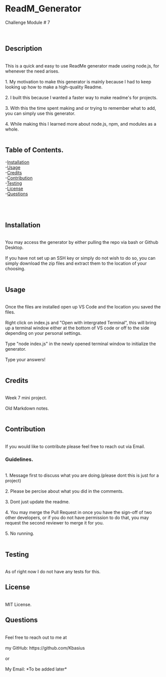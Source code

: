 # ReadM_Generator
Challenge Module # 7
<br>
<br>
<br>
## Description
<br>
This is a quick and easy to use ReadMe generator made useing node.js, for whenever the need arises.
<br>
<br>
1. My motivation to make this generator is mainly because I had to keep looking up how to make a high-quality Readme.
<br>
<br>
2. I built this because I wanted a faster way to make readme's for projects.
<br>
<br>
3. With this the time spent making and or trying to remember what to add, you can simply use this generator.
<br>
<br>
4. While making this I learned more about node.js, npm, and modules as a whole.
<br>
<br>

## Table of Contents.

-[Installation](#installation)
<br>
-[Usage](#usage)
<br>
-[Credits](#credits)
<br>
-[Contribution](#contribution)
<br>
-[Testing](#testing)
<br>
-[License](#license)
<br>
-[Questions](#questions)
<br>
<br>
<br>
<br>

## Installation
<br>
You may access the generator by either pulling the repo via bash or Github Desktop.
<br>
<br>
If you have not set up an SSH key or simply do not wish to do so, you can simply download the zip files and extract them to the location of your choosing.
<br>
<br>

## Usage
<br>
Once the files are installed open up VS Code and the location you saved the files.
<br>
<br>
Right click on index.js and "Open with intergrated Terminal", this will bring up a terminal window either at the bottom of VS code or off to the side depending on your personal settings.
<br>
<br>
Type "node index.js" in the newly opened terminal window to initialize the generator.
<br>
<br>
Type your answers!
<br>
<br>

## Credits
<br>
Week 7 mini project.
<br>
<br>
Old Markdown notes.
<br>
<br>

## Contribution
<br>
If you would like to contribute please feel free to reach out via Email.
<br>

### Guidelines.
<br>
1. Message first to discuss what you are doing.(please dont this is just for a project)
<br>
<br>
2. Please be percise about what you did in the comments.
<br>
<br>
3. Dont just update the readme.
<br>
<br>
4. You may merge the Pull Request in once you have the sign-off of two other developers, or if you do not have permission to do that, you may request the second reviewer to merge it for you.
<br>
<br>
5. No running.
<br>
<br>

## Testing
<br>
As of right now I do not have any tests for this.
<br>

## License
<br>
MIT License.
<br>

## Questions
<br>
Feel free to reach out to me at
<br>
<br>
my GitHub: https://github.com/Kbasius
<br>
<br>
or
<br>
<br>
My Email: *To be added later*
<br>
























































